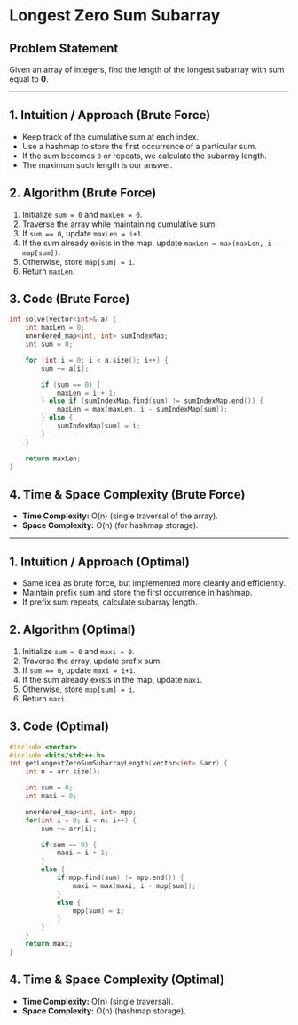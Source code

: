 # Longest Zero Sum Subarray

## Problem Statement

Given an array of integers, find the length of the longest subarray with sum equal to **0**.

---

## 1. Intuition / Approach (Brute Force)

* Keep track of the cumulative sum at each index.
* Use a hashmap to store the first occurrence of a particular sum.
* If the sum becomes `0` or repeats, we calculate the subarray length.
* The maximum such length is our answer.

## 2. Algorithm (Brute Force)

1. Initialize `sum = 0` and `maxLen = 0`.
2. Traverse the array while maintaining cumulative sum.
3. If `sum == 0`, update `maxLen = i+1`.
4. If the sum already exists in the map, update `maxLen = max(maxLen, i - map[sum])`.
5. Otherwise, store `map[sum] = i`.
6. Return `maxLen`.

## 3. Code (Brute Force)

```cpp
int solve(vector<int>& a) {
    int maxLen = 0;
    unordered_map<int, int> sumIndexMap;
    int sum = 0;

    for (int i = 0; i < a.size(); i++) {
        sum += a[i];

        if (sum == 0) {
            maxLen = i + 1;
        } else if (sumIndexMap.find(sum) != sumIndexMap.end()) {
            maxLen = max(maxLen, i - sumIndexMap[sum]);
        } else {
            sumIndexMap[sum] = i;
        }
    }

    return maxLen;
}
```

## 4. Time & Space Complexity (Brute Force)

* **Time Complexity:** O(n) (single traversal of the array).
* **Space Complexity:** O(n) (for hashmap storage).

---

## 1. Intuition / Approach (Optimal)

* Same idea as brute force, but implemented more cleanly and efficiently.
* Maintain prefix sum and store the first occurrence in hashmap.
* If prefix sum repeats, calculate subarray length.

## 2. Algorithm (Optimal)

1. Initialize `sum = 0` and `maxi = 0`.
2. Traverse the array, update prefix sum.
3. If `sum == 0`, update `maxi = i+1`.
4. If the sum already exists in the map, update `maxi`.
5. Otherwise, store `mpp[sum] = i`.
6. Return `maxi`.

## 3. Code (Optimal)

```cpp
#include <vector>
#include <bits/stdc++.h>
int getLongestZeroSumSubarrayLength(vector<int> &arr) {
    int n = arr.size();

    int sum = 0;
    int maxi = 0;

    unordered_map<int, int> mpp;
    for(int i = 0; i < n; i++) {
        sum += arr[i];

        if(sum == 0) {
            maxi = i + 1;
        }
        else {
            if(mpp.find(sum) != mpp.end()) {
                maxi = max(maxi, i - mpp[sum]);
            }
            else {
                mpp[sum] = i;
            }
        }
    }
    return maxi;
}
```

## 4. Time & Space Complexity (Optimal)

* **Time Complexity:** O(n) (single traversal).
* **Space Complexity:** O(n) (hashmap storage).
